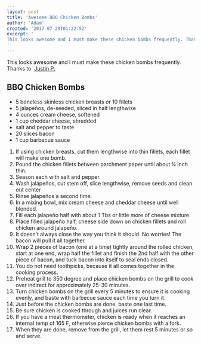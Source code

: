 ```yaml
---
layout: post
title: 'Awesome BBQ Chicken Bombs'
author: 'Adam'
created: '2017-07-29T01:22:52'
excerpt: '
This looks awesome and I must make these chicken bombs frequently. Thanks to  Justin P. BBQ Chicken Bombs 5 boneless skinless chicken breasts or 10 fillets 5 jalapeños, de-seeded, sliced in half lengthwise 4 ounces cream cheese, softened 1 cup cheddar cheese, shredded salt and pepper to taste 20 slices bacon 1 cup barbecue sauce [&hellip;]
'
---
```


This looks awesome and I must make these chicken bombs frequently. Thanks to  [Justin P.](https://byjust.in)

## BBQ Chicken Bombs

*  5 boneless skinless chicken breasts or 10 fillets
*  5 jalapeños, de-seeded, sliced in half lengthwise
*  4 ounces cream cheese, softened
*  1 cup cheddar cheese, shredded
*  salt and pepper to taste
*  20 slices bacon
*  1 cup barbecue sauce


1. If using chicken breasts, cut them lengthwise into thin fillets, each fillet will make one bomb.
2. Pound the chicken fillets between parchment paper until about ¼ inch thin.
3. Season each with salt and pepper.
4. Wash jalapeños, cut stem off, slice lengthwise, remove seeds and clean out center
5. Rinse jalapeños a second time.
6. In a mixing bowl, mix cream cheese and cheddar cheese until well blended.
7. Fill each jalapeño half with about 1 Tbs or little more of cheese mixture.
8. Place filled jalapeño half, cheese side down on chicken fillets and roll chicken around jalapeño.
9. It doesn&#8217;t always close the way you think it should. No worries! The bacon will pull it all together.
10. Wrap 2 pieces of bacon (one at a time) tightly around the rolled chicken, start at one end, wrap half the fillet and finish the 2nd half with the other piece of bacon, and tuck bacon into itself to seal ends closed.
11. You do not need toothpicks, because it all comes together in the cooking process.
12. Preheat grill to 350 degree and place chicken bombs on the grill to cook over indirect for approximately 25-30 minutes.
13. Turn chicken bombs on the grill every 5 minutes to ensure it is cooking evenly, and baste with barbecue sauce each time you turn it.
14. Just before the chicken bombs are done, baste one last time.
15. Be sure chicken is cooked through and juices run clear.
16. If you have a meat thermometer, chicken is ready when it reaches an internal temp of 165 F, otherwise pierce chicken bombs with a fork.
17. When they are done, remove from the grill, let them rest 5 minutes or so and serve.
